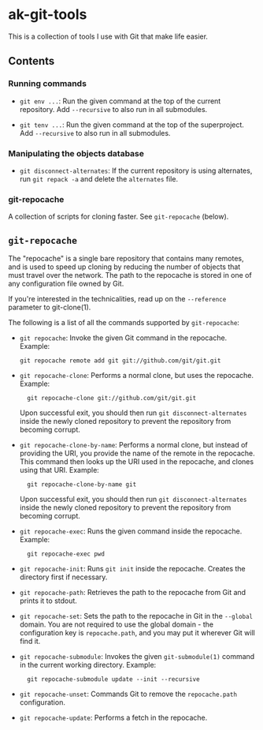 ak-git-tools
============

This is a collection of tools I use with Git that make life easier.

Contents
--------

### Running commands

* `git env ...`: Run the given command at the top of the current repository.
  Add `--recursive` to also run in all submodules.

* `git tenv ...`: Run the given command at the top of the superproject.  Add
  `--recursive` to also run in all submodules.

### Manipulating the objects database

* `git disconnect-alternates`: If the current repository is using alternates,
  run `git repack -a` and delete the `alternates` file.

### git-repocache

A collection of scripts for cloning faster.  See `git-repocache` (below).

`git-repocache`
---------------

The "repocache" is a single bare repository that contains many remotes, and is
used to speed up cloning by reducing the number of objects that must travel over
the network.  The path to the repocache is stored in one of any configuration
file owned by Git.

If you're interested in the technicalities, read up on the `--reference`
parameter to git-clone(1).

The following is a list of all the commands supported by `git-repocache`:

* `git repocache`: Invoke the given Git command in the repocache.  Example:
  
      git repocache remote add git git://github.com/git/git.git

* `git repocache-clone`: Performs a normal clone, but uses the repocache.
  Example:

        git repocache-clone git://github.com/git/git.git

  Upon successful exit, you should then run `git disconnect-alternates` inside
  the newly cloned repository to prevent the repository from becoming corrupt.

* `git repocache-clone-by-name`: Performs a normal clone, but instead of
  providing the URI, you provide the name of the remote in the repocache.  This
  command then looks up the URI used in the repocache, and clones using that
  URI.  Example:

        git repocache-clone-by-name git

  Upon successful exit, you should then run `git disconnect-alternates` inside
  the newly cloned repository to prevent the repository from becoming corrupt.

* `git repocache-exec`: Runs the given command inside the repocache.  Example:

        git repocache-exec pwd

* `git repocache-init`: Runs `git init` inside the repocache.  Creates the
  directory first if necessary.

* `git repocache-path`: Retrieves the path to the repocache from Git and prints
  it to stdout.

* `git repocache-set`: Sets the path to the repocache in Git in the `--global`
  domain.  You are not required to use the global domain - the configuration key
  is `repocache.path`, and you may put it wherever Git will find it.

* `git repocache-submodule`: Invokes the given `git-submodule(1)` command in the
  current working directory.  Example:

        git repocache-submodule update --init --recursive

* `git repocache-unset`: Commands Git to remove the `repocache.path`
  configuration.

* `git repocache-update`: Performs a fetch in the repocache.
